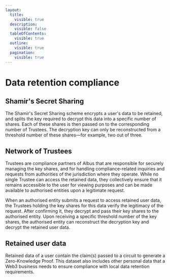 ```yaml
---
layout:
  title:
    visible: true
  description:
    visible: false
  tableOfContents:
    visible: true
  outline:
    visible: true
  pagination:
    visible: true
---
```


# Data retention compliance

## Shamir's Secret Sharing

The Shamir's Secret Sharing scheme encrypts a user's data to be retained, and splits the key required to decrypt this data into a specific number of shares. Each of these shares is then passed on to the corresponding number of Trustees. The decryption key can only be reconstructed from a threshold number of these shares—for example, two out of three.

## Network of Trustees

Trustees are compliance partners of Albus that are responsible for securely managing the key shares, and for handling compliance-related inquiries and requests from authorities of the jurisdiction where they operate. While no single Trustee can access the retained data, they collectively ensure that it remains accessible to the user for viewing purposes and can be made available to authorised entities upon a legitimate request.

When an authorised entity submits a request to access retained user data, the Trustees holding the key shares for this data verify the legitimacy of the request. After confirming it, they decrypt and pass their key shares to the authorised entity. Upon receiving a specific threshold number of the key shares, the authorised entity can reconstruct the decryption key and decrypt the retained user data.

## Retained user data

Retained data of a user contain the claim(s) passed to a circuit to generate a Zero-Knowledge Proof. This dataset also includes other personal data that a Web3 business needs to ensure compliance with local data retention requirements.
